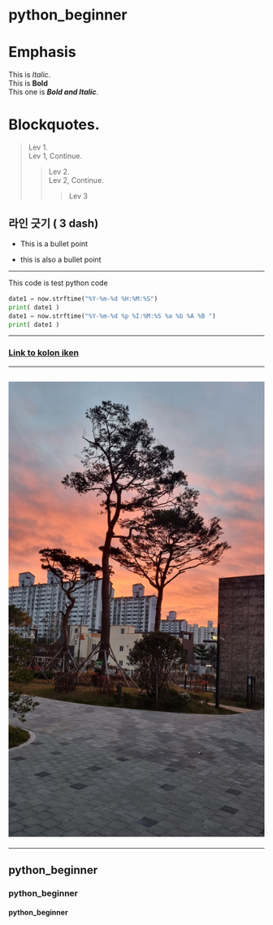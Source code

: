 # python_beginner
# Emphasis  
This is *Italic*.  
This is **Bold**  
This one is ***Bold and Italic***.  

# Blockquotes.

> Lev 1.  
> Lev 1, Continue.  
>> Lev 2.  
>> Lev 2, Continue.  
>>> Lev 3  


라인 긋기 ( 3 dash)
---
- This is a bullet point
* this is also a bullet point
---
This code is test python  code
```python
date1 = now.strftime("%Y-%m-%d %H:%M:%S")
print( date1 )
date1 = now.strftime("%Y-%m-%d %p %I:%M:%S %a %b %A %B ")
print( date1 )
```
----
### [Link to kolon iken ](https://iken.kolon.com)

---
## ![Image Link](https://github.com/BaeByoungSul/python_beginner/blob/main/20241203_071423.jpg)
---



## python_beginner
### python_beginner
#### python_beginner

